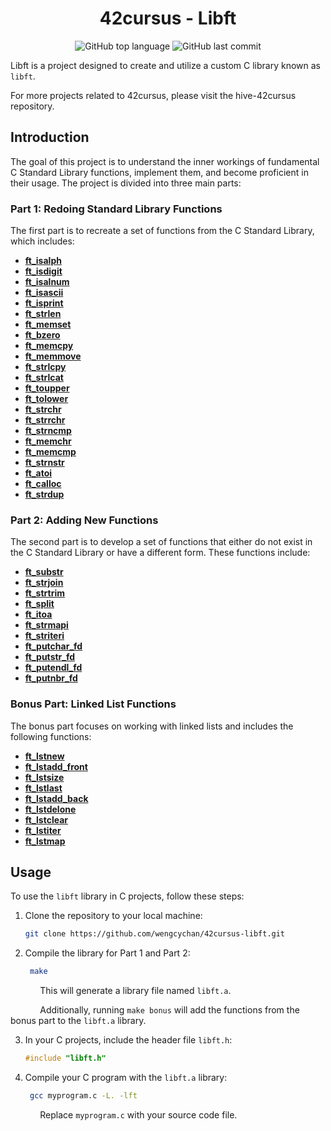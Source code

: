 <h1 align="center">42cursus - Libft</h1>

<p align="center">
	<img alt="GitHub top language" src="https://img.shields.io/github/languages/top/wengcychan/42cursus-libft?style=plastic&color=blue&label=C%20language&logo=42"/>
	<img alt="GitHub last commit" src="https://img.shields.io/github/last-commit/wengcychan/42cursus-libft?style=plastic&color=green&logo=42"/>
</p>

Libft is a project designed to create and utilize a custom C library known as `libft`.

For more projects related to 42cursus, please visit the hive-42cursus repository.

## Introduction

The goal of this project is to understand the inner workings of fundamental C Standard Library functions, implement them, and become proficient in their usage. The project is divided into three main parts:

### Part 1: Redoing Standard Library Functions

The first part is to recreate a set of functions from the C Standard Library, which includes:

- **[ft_isalph](./ft_isalpha.c)**
- **[ft_isdigit](./ft_isdigit.c)**
- **[ft_isalnum](./ft_isalnum.c)**
- **[ft_isascii](./ft_isascii.c)**
- **[ft_isprint](./ft_isprint.c)**
- **[ft_strlen](./ft_strlen.c)**
- **[ft_memset](./ft_memset.c)**
- **[ft_bzero](./ft_bzero.c)**
- **[ft_memcpy](./ft_memcpy.c)**
- **[ft_memmove](./ft_memmove.c)**
- **[ft_strlcpy](./ft_strlcpy.c)**
- **[ft_strlcat](./ft_strlcat.c)**
- **[ft_toupper](./ft_toupper.c)**
- **[ft_tolower](./ft_tolower.c)**
- **[ft_strchr](./ft_strchr.c)**
- **[ft_strrchr](./ft_strrchr.c)**
- **[ft_strncmp](./ft_strncmp.c)**
- **[ft_memchr](./ft_memchr.c)**
- **[ft_memcmp](./ft_memcmp.c)**
- **[ft_strnstr](./ft_strnstr.c)**
- **[ft_atoi](./ft_atoi.c)**
- **[ft_calloc](./ft_calloc.c)**
- **[ft_strdup](./ft_strdup.c)**

### Part 2: Adding New Functions

The second part is to develop a set of functions that either do not exist in the C Standard Library or have a different form. These functions include:

- **[ft_substr](./ft_substr.c)**
- **[ft_strjoin](./ft_strjoin.c)**
- **[ft_strtrim](./ft_strtrim.c)**
- **[ft_split](./ft_split.c)**
- **[ft_itoa](./ft_itoa.c)**
- **[ft_strmapi](./ft_strmapi.c)**
- **[ft_striteri](./ft_striteri.c)**
- **[ft_putchar_fd](./ft_putchar_fd.c)**
- **[ft_putstr_fd](./ft_putstr_fd.c)**
- **[ft_putendl_fd](./ft_putendl_fd.c)**
- **[ft_putnbr_fd](./ft_putnbr_fd.c)**

### Bonus Part: Linked List Functions

The bonus part focuses on working with linked lists and includes the following functions:

- **[ft_lstnew](./ft_lstnew_bonus.c)**
- **[ft_lstadd_front](./ft_lstadd_front_bonus.c)**
- **[ft_lstsize](./ft_lstsize_bonus.c)**
- **[ft_lstlast](./ft_lstlast_bonus.c)**
- **[ft_lstadd_back](./ft_lstadd_back_bonus.c)**
- **[ft_lstdelone](./ft_lstdelone_bonus.c)**
- **[ft_lstclear](./ft_lstclear_bonus.c)**
- **[ft_lstiter](./ft_lstiter_bonus.c)**
- **[ft_lstmap](./ft_lstmap_bonus.c)**

## Usage

To use the `libft` library in C projects, follow these steps:

1. Clone the repository to your local machine:

   ```bash
   git clone https://github.com/wengcychan/42cursus-libft.git
	```

2. Compile the library for Part 1 and Part 2:

   ```bash
	make
	```
&nbsp;&nbsp;&nbsp;&nbsp;&nbsp;&nbsp;&nbsp;&nbsp;&nbsp;&nbsp;&nbsp; This will generate a library file named `libft.a`.

&nbsp;&nbsp;&nbsp;&nbsp;&nbsp;&nbsp;&nbsp;&nbsp;&nbsp;&nbsp;&nbsp; Additionally, running `make bonus` will add the functions from the bonus part to the `libft.a` library.


3. In your C projects, include the header file `libft.h`:

	```c
	#include "libft.h"
	```

4. Compile your C program with the `libft.a` library:

   ```bash
	gcc myprogram.c -L. -lft
	```

&nbsp;&nbsp;&nbsp;&nbsp;&nbsp;&nbsp;&nbsp;&nbsp;&nbsp;&nbsp;&nbsp; Replace `myprogram.c` with your source code file.
